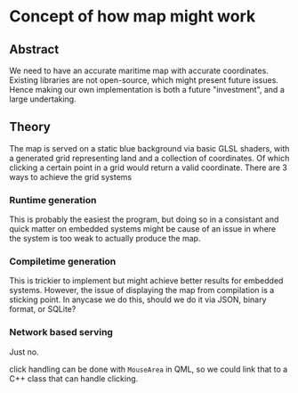 # Concept of how map might work

## Abstract
We need to have an accurate maritime map with accurate coordinates.
Existing libraries are not open-source, which might present future issues.
Hence making our own implementation is both a future "investment", and a
large undertaking.

## Theory
The map is served on a static blue background via basic GLSL shaders,
with a generated grid representing land and a collection of coordinates.
Of which clicking a certain point in a grid would return a valid coordinate.
There are 3 ways to achieve the grid systems

### Runtime generation
This is probably the easiest the program, but doing so in a consistant
and quick matter on embedded systems might be cause of an issue in where the
system is too weak to actually produce the map.


### Compiletime generation
This is trickier to implement but might achieve better results for embedded systems.
However, the issue of displaying the map from compilation is a sticking point.
In anycase we do this, should we do it via JSON, binary format, or SQLite?

### Network based serving
Just no.

click handling can be done with `MouseArea` in QML, so we could link that to a C++ class
that can handle clicking.
